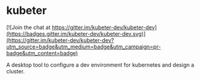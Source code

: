 # kubeter

[![Join the chat at https://gitter.im/kubeter-dev/kubeter-dev](https://badges.gitter.im/kubeter-dev/kubeter-dev.svg)](https://gitter.im/kubeter-dev/kubeter-dev?utm_source=badge&utm_medium=badge&utm_campaign=pr-badge&utm_content=badge)

A desktop tool to configure a dev environment for kubernetes and design a cluster.
